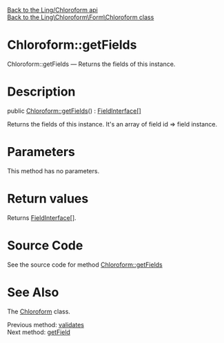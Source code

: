 [Back to the Ling/Chloroform api](https://github.com/lingtalfi/Chloroform/blob/master/doc/api/Ling/Chloroform.md)<br>
[Back to the Ling\Chloroform\Form\Chloroform class](https://github.com/lingtalfi/Chloroform/blob/master/doc/api/Ling/Chloroform/Form/Chloroform.md)


Chloroform::getFields
================



Chloroform::getFields — Returns the fields of this instance.




Description
================


public [Chloroform::getFields](https://github.com/lingtalfi/Chloroform/blob/master/doc/api/Ling/Chloroform/Form/Chloroform/getFields.md)() : [FieldInterface[]](https://github.com/lingtalfi/Chloroform/blob/master/doc/api/Ling/Chloroform/Field/FieldInterface.md)




Returns the fields of this instance.
It's an array of field id => field instance.




Parameters
================

This method has no parameters.


Return values
================

Returns [FieldInterface[]](https://github.com/lingtalfi/Chloroform/blob/master/doc/api/Ling/Chloroform/Field/FieldInterface.md).








Source Code
===========
See the source code for method [Chloroform::getFields](https://github.com/lingtalfi/Chloroform/blob/master/Form/Chloroform.php#L125-L128)


See Also
================

The [Chloroform](https://github.com/lingtalfi/Chloroform/blob/master/doc/api/Ling/Chloroform/Form/Chloroform.md) class.

Previous method: [validates](https://github.com/lingtalfi/Chloroform/blob/master/doc/api/Ling/Chloroform/Form/Chloroform/validates.md)<br>Next method: [getField](https://github.com/lingtalfi/Chloroform/blob/master/doc/api/Ling/Chloroform/Form/Chloroform/getField.md)<br>

